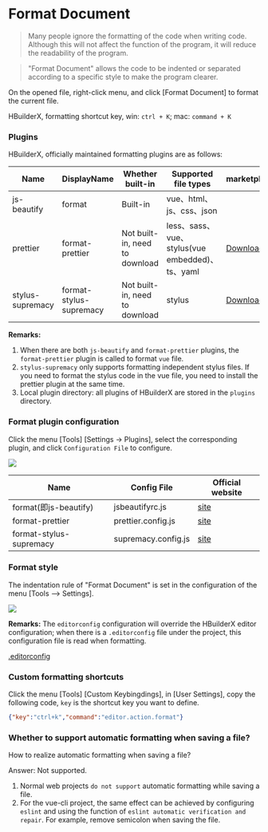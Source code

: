 # Format Document

> Many people ignore the formatting of the code when writing code. Although this will not affect the function of the program, it will reduce the readability of the program.

> "Format Document" allows the code to be indented or separated according to a specific style to make the program clearer.

On the opened file, right-click menu, and click [Format Document] to format the current file.

HBuilderX, formatting shortcut key, win: `ctrl + K`; mac: `command + K`


### Plugins

HBuilderX, officially maintained formatting plugins are as follows:

| Name         | DisplayName    | Whether built-in         | Supported file types                             |  marketplace | Plugin tutorial |
| ---------------- | ----------------------- | ---------------- | ------------------------------------------ |-------------|-------------|
| js-beautify      | format                  | Built-in        | vue、html、js、css、json                   |   | [Docs](/Tutorial/extension/js-beautify)|
| prettier         | format-prettier         | Not built-in, need to download | less、sass、vue、stylus(vue embedded)、ts、yaml | [Download](https://ext.dcloud.net.cn/plugin?id=2025)| [Docs](/Tutorial/extension/prettier) |
| stylus-supremacy | format-stylus-supremacy | Not built-in, need to download | stylus                     | [Download](https://ext.dcloud.net.cn/plugin?id=2039) |  [Docs](https://ext.dcloud.net.cn/plugin?id=2039) |

**Remarks:**

1. When there are both `js-beautify` and `format-prettier` plugins, the `format-prettier` plugin is called to format `vue` file.
2. `stylus-supremacy` only supports formatting independent stylus files. If you need to format the stylus code in the vue file, you need to install the prettier plugin at the same time.
3. Local plugin directory: all plugins of HBuilderX are stored in the `plugins` directory.

### Format plugin configuration

Click the menu [Tools] [Settings -> Plugins], select the corresponding plugin, and click `Configuration File` to configure.

<img src="/static/snapshots/tutorial/format/plugin_set_en.png" class="hd-img" />

| Name		| Config File											| Official website															|
| -----------------------	| ------------------------------------------------	| ---------------													|
| format(即js-beautify)		| jsbeautifyrc.js									| [site](https://github.com/beautify-web/js-beautify)				|
| format-prettier			| prettier.config.js								| [site](https://prettier.io/docs/en/options.html)					|
| format-stylus-supremacy	| supremacy.config.js								| [site](https://thisismanta.github.io/stylus-supremacy/#options)	|


### Format style

The indentation rule of "Format Document" is set in the configuration of the menu [Tools --> Settings].

<img src="/static/snapshots/tutorial/format/indent_en.png" class="hd-img"/>

**Remarks:**
The `editorconfig` configuration will override the HBuilderX editor configuration; when there is a `.editorconfig` file under the project, this configuration file is read when formatting.

[.editorconfig](/Tutorial/UserGuide/editorconfig)


### Custom formatting shortcuts

Click the menu [Tools] [Custom Keybingdings], in [User Settings], copy the following code, `key` is the shortcut key you want to define.

```json
{"key":"ctrl+k","command":"editor.action.format"}
```

### Whether to support automatic formatting when saving a file?

How to realize automatic formatting when saving a file?

Answer: Not supported.

1. Normal web projects `do not support` automatic formatting while saving a file.
2. For the vue-cli project, the same effect can be achieved by configuring `eslint` and using the function of `eslint automatic verification and repair`. For example, remove semicolon when saving the file.
